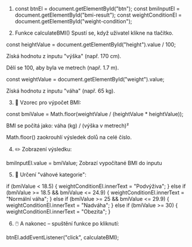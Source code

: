 1. const btnEl = document.getElementById("btn");
   const bmiInputEl = document.getElementById("bmi-result");
   const weightConditionEl = document.getElementById("weight-condition");

2. Funkce calculateBMI()
   Spustí se, když uživatel klikne na tlačítko.

const heightValue = document.getElementById("height").value / 100;

Získá hodnotu z inputu "výška" (např. 170 cm).

Dělí se 100, aby byla ve metrech (např. 1.7 m).

const weightValue = document.getElementById("weight").value;

Získá hodnotu z inputu "váha" (např. 65 kg).

3. 🧮 Vzorec pro výpočet BMI:

const bmiValue = Math.floor(weightValue / (heightValue \* heightValue));

BMI se počítá jako:
váha (kg) / (výška v metrech)²

Math.floor() zaokrouhlí výsledek dolů na celé číslo.

4. ✏️ Zobrazení výsledku:

bmiInputEl.value = bmiValue;
Zobrazí vypočítané BMI do inputu

5. 🔎 Určení "váhové kategorie":

if (bmiValue < 18.5) {
weightConditionEl.innerText = "Podvýživa";
} else if (bmiValue >= 18.5 && bmiValue <= 24.9) {
weightConditionEl.innerText = "Normální váha";
} else if (bmiValue >= 25 && bmiValue <= 29.9) {
weightConditionEl.innerText = "Nadváha";
} else if (bmiValue >= 30) {
weightConditionEl.innerText = "Obezita";
}

6. 🖱️ A nakonec – spuštění funkce po kliknutí:

btnEl.addEventListener("click", calculateBMI);
